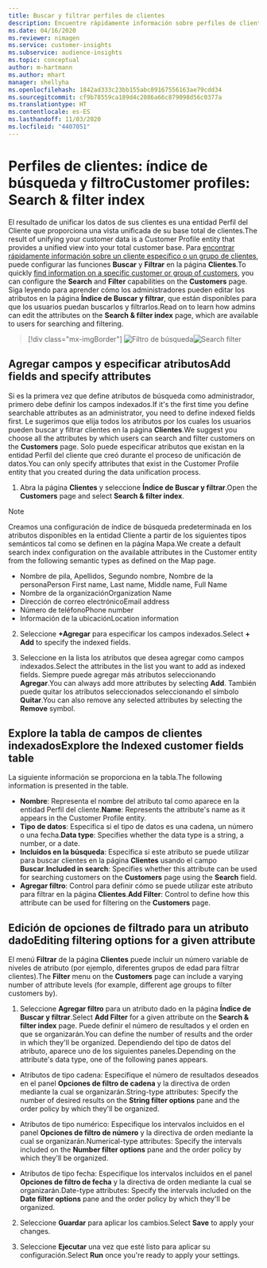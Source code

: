 ```yaml
---
title: Buscar y filtrar perfiles de clientes
description: Encuentre rápidamente información sobre perfiles de clientes unificados y filtre los atributos especificados.
ms.date: 04/16/2020
ms.reviewer: nimagen
ms.service: customer-insights
ms.subservice: audience-insights
ms.topic: conceptual
author: m-hartmann
ms.author: mhart
manager: shellyha
ms.openlocfilehash: 1842ad333c23bb155abc89167556163ae79cdd34
ms.sourcegitcommit: cf9b78559ca189d4c2086a66c879098d56c0377a
ms.translationtype: HT
ms.contentlocale: es-ES
ms.lasthandoff: 11/03/2020
ms.locfileid: "4407051"
---
```

# <a name="customer-profiles-search--filter-index"></a><span data-ttu-id="d9e1a-103">Perfiles de clientes: índice de búsqueda y filtro</span><span class="sxs-lookup"><span data-stu-id="d9e1a-103">Customer profiles: Search & filter index</span></span>

<span data-ttu-id="d9e1a-104">El resultado de unificar los datos de sus clientes es una entidad Perfil del Cliente que proporciona una vista unificada de su base total de clientes.</span><span class="sxs-lookup"><span data-stu-id="d9e1a-104">The result of unifying your customer data is a Customer Profile entity that provides a unified view into your total customer base.</span></span> <span data-ttu-id="d9e1a-105">Para [encontrar rápidamente información sobre un cliente específico o un grupo de clientes](customer-profiles.md), puede configurar las funciones **Buscar** y **Filtrar** en la página **Clientes**.</span><span class="sxs-lookup"><span data-stu-id="d9e1a-105">To quickly [find information on a specific customer or group of customers](customer-profiles.md), you can configure the **Search** and **Filter** capabilities on the **Customers** page.</span></span> <span data-ttu-id="d9e1a-106">Siga leyendo para aprender cómo los administradores pueden editar los atributos en la página **Índice de Buscar y filtrar**, que están disponibles para que los usuarios puedan buscarlos y filtrarlos.</span><span class="sxs-lookup"><span data-stu-id="d9e1a-106">Read on to learn how admins can edit the attributes on the **Search & filter index** page, which are available to users for searching and filtering.</span></span>

> [!div class="mx-imgBorder"]
> <span data-ttu-id="d9e1a-107">![Filtro de búsqueda](media/search-filter.png "Filtro de búsqueda")</span><span class="sxs-lookup"><span data-stu-id="d9e1a-107">![Search filter](media/search-filter.png "Search filter")</span></span>

## <a name="add-fields-and-specify-attributes"></a><span data-ttu-id="d9e1a-108">Agregar campos y especificar atributos</span><span class="sxs-lookup"><span data-stu-id="d9e1a-108">Add fields and specify attributes</span></span>

<span data-ttu-id="d9e1a-109">Si es la primera vez que define atributos de búsqueda como administrador, primero debe definir los campos indexados.</span><span class="sxs-lookup"><span data-stu-id="d9e1a-109">If it's the first time you define searchable attributes as an administrator, you need to define indexed fields first.</span></span> <span data-ttu-id="d9e1a-110">Le sugerimos que elija todos los atributos por los cuales los usuarios pueden buscar y filtrar clientes en la página **Clientes**.</span><span class="sxs-lookup"><span data-stu-id="d9e1a-110">We suggest you choose all the attributes by which users can search and filter customers on the **Customers** page.</span></span> <span data-ttu-id="d9e1a-111">Solo puede especificar atributos que existan en la entidad Perfil del cliente que creó durante el proceso de unificación de datos.</span><span class="sxs-lookup"><span data-stu-id="d9e1a-111">You can only specify attributes that exist in the Customer Profile entity that you created during the data unification process.</span></span>

1. <span data-ttu-id="d9e1a-112">Abra la página **Clientes** y seleccione **Índice de Buscar y filtrar**.</span><span class="sxs-lookup"><span data-stu-id="d9e1a-112">Open the **Customers** page and select **Search & filter index**.</span></span>

> [!NOTE]
> <span data-ttu-id="d9e1a-113">Creamos una configuración de índice de búsqueda predeterminada en los atributos disponibles en la entidad Cliente a partir de los siguientes tipos semánticos tal como se definen en la página Mapa.</span><span class="sxs-lookup"><span data-stu-id="d9e1a-113">We create a default search index configuration on the available attributes in the Customer entity from the following semantic types as defined on the Map page.</span></span>
> - <span data-ttu-id="d9e1a-114">Nombre de pila, Apellidos, Segundo nombre, Nombre de la persona</span><span class="sxs-lookup"><span data-stu-id="d9e1a-114">Person First name, Last name, Middle name, Full Name</span></span>
> - <span data-ttu-id="d9e1a-115">Nombre de la organización</span><span class="sxs-lookup"><span data-stu-id="d9e1a-115">Organization Name</span></span>
> - <span data-ttu-id="d9e1a-116">Dirección de correo electrónico</span><span class="sxs-lookup"><span data-stu-id="d9e1a-116">Email address</span></span>
> - <span data-ttu-id="d9e1a-117">Número de teléfono</span><span class="sxs-lookup"><span data-stu-id="d9e1a-117">Phone number</span></span>
> - <span data-ttu-id="d9e1a-118">Información de la ubicación</span><span class="sxs-lookup"><span data-stu-id="d9e1a-118">Location information</span></span>

2. <span data-ttu-id="d9e1a-119">Seleccione **+Agregar** para especificar los campos indexados.</span><span class="sxs-lookup"><span data-stu-id="d9e1a-119">Select **+ Add** to specify the indexed fields.</span></span>

3. <span data-ttu-id="d9e1a-120">Seleccione en la lista los atributos que desea agregar como campos indexados.</span><span class="sxs-lookup"><span data-stu-id="d9e1a-120">Select the attributes in the list you want to add as indexed fields.</span></span> <span data-ttu-id="d9e1a-121">Siempre puede agregar más atributos seleccionando **Agregar**.</span><span class="sxs-lookup"><span data-stu-id="d9e1a-121">You can always add more attributes by selecting **Add**.</span></span> <span data-ttu-id="d9e1a-122">También puede quitar los atributos seleccionados seleccionando el símbolo **Quitar**.</span><span class="sxs-lookup"><span data-stu-id="d9e1a-122">You can also remove any selected attributes by selecting the **Remove** symbol.</span></span>

## <a name="explore-the-indexed-customer-fields-table"></a><span data-ttu-id="d9e1a-123">Explore la tabla de campos de clientes indexados</span><span class="sxs-lookup"><span data-stu-id="d9e1a-123">Explore the Indexed customer fields table</span></span>

<span data-ttu-id="d9e1a-124">La siguiente información se proporciona en la tabla.</span><span class="sxs-lookup"><span data-stu-id="d9e1a-124">The following information is presented in the table.</span></span>

- <span data-ttu-id="d9e1a-125">**Nombre**: Representa el nombre del atributo tal como aparece en la entidad Perfil del cliente.</span><span class="sxs-lookup"><span data-stu-id="d9e1a-125">**Name**: Represents the attribute's name as it appears in the Customer Profile entity.</span></span>
- <span data-ttu-id="d9e1a-126">**Tipo de datos**: Especifica si el tipo de datos es una cadena, un número o una fecha.</span><span class="sxs-lookup"><span data-stu-id="d9e1a-126">**Data type**: Specifies whether the data type is a string, a number, or a date.</span></span>
- <span data-ttu-id="d9e1a-127">**Incluidos en la búsqueda**: Especifica si este atributo se puede utilizar para buscar clientes en la página **Clientes** usando el campo **Buscar**.</span><span class="sxs-lookup"><span data-stu-id="d9e1a-127">**Included in search**: Specifies whether this attribute can be used for searching customers on the **Customers** page using the **Search** field.</span></span>
- <span data-ttu-id="d9e1a-128">**Agregar filtro**: Control para definir cómo se puede utilizar este atributo para filtrar en la página **Clientes**.</span><span class="sxs-lookup"><span data-stu-id="d9e1a-128">**Add Filter**: Control to define how this attribute can be used for filtering on the **Customers** page.</span></span>

## <a name="editing-filtering-options-for-a-given-attribute"></a><span data-ttu-id="d9e1a-129">Edición de opciones de filtrado para un atributo dado</span><span class="sxs-lookup"><span data-stu-id="d9e1a-129">Editing filtering options for a given attribute</span></span>

<span data-ttu-id="d9e1a-130">El menú **Filtrar** de la página **Clientes** puede incluir un número variable de niveles de atributo (por ejemplo, diferentes grupos de edad para filtrar clientes).</span><span class="sxs-lookup"><span data-stu-id="d9e1a-130">The **Filter** menu on the **Customers** page can include a varying number of attribute levels (for example, different age groups to filter customers by).</span></span>

1. <span data-ttu-id="d9e1a-131">Seleccione **Agregar filtro** para un atributo dado en la página **Índice de Buscar y filtrar**.</span><span class="sxs-lookup"><span data-stu-id="d9e1a-131">Select **Add Filter** for a given attribute on the **Search & filter index** page.</span></span> <span data-ttu-id="d9e1a-132">Puede definir el número de resultados y el orden en que se organizarán.</span><span class="sxs-lookup"><span data-stu-id="d9e1a-132">You can define the number of results and the order in which they'll be organized.</span></span> <span data-ttu-id="d9e1a-133">Dependiendo del tipo de datos del atributo, aparece uno de los siguientes paneles.</span><span class="sxs-lookup"><span data-stu-id="d9e1a-133">Depending on the attribute's data type, one of the following panes appears.</span></span>

- <span data-ttu-id="d9e1a-134">Atributos de tipo cadena: Especifique el número de resultados deseados en el panel **Opciones de filtro de cadena** y la directiva de orden mediante la cual se organizarán.</span><span class="sxs-lookup"><span data-stu-id="d9e1a-134">String-type attributes: Specify the number of desired results on the **String filter options** pane and the order policy by which they'll be organized.</span></span>

- <span data-ttu-id="d9e1a-135">Atributos de tipo numérico: Especifique los intervalos incluidos en el panel **Opciones de filtro de número** y la directiva de orden mediante la cual se organizarán.</span><span class="sxs-lookup"><span data-stu-id="d9e1a-135">Numerical-type attributes: Specify the intervals included on the **Number filter options** pane and the order policy by which they'll be organized.</span></span>

- <span data-ttu-id="d9e1a-136">Atributos de tipo fecha: Especifique los intervalos incluidos en el panel **Opciones de filtro de fecha** y la directiva de orden mediante la cual se organizarán.</span><span class="sxs-lookup"><span data-stu-id="d9e1a-136">Date-type attributes:  Specify the intervals included on the **Date filter options** pane and the order policy by which they'll be organized.</span></span>

2. <span data-ttu-id="d9e1a-137">Seleccione **Guardar** para aplicar los cambios.</span><span class="sxs-lookup"><span data-stu-id="d9e1a-137">Select **Save** to apply your changes.</span></span>

3. <span data-ttu-id="d9e1a-138">Seleccione **Ejecutar** una vez que esté listo para aplicar su configuración.</span><span class="sxs-lookup"><span data-stu-id="d9e1a-138">Select **Run** once you're ready to apply your settings.</span></span>

